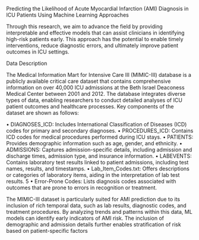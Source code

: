 Predicting the Likelihood of Acute Myocardial Infarction (AMI) Diagnosis in ICU Patients Using Machine Learning Approaches

Through this research, we aim to advance the field by providing interpretable and effective models
that can assist clinicians in identifying high-risk patients early. This approach has the potential to
enable timely interventions, reduce diagnostic errors, and ultimately improve patient outcomes in
ICU settings.

Data Description

The Medical Information Mart for Intensive Care III (MIMIC-III) database is a publicly available
critical care dataset that contains comprehensive information on over 40,000 ICU admissions at
the Beth Israel Deaconess Medical Center between 2001 and 2012. The database integrates
diverse types of data, enabling researchers to conduct detailed analyses of ICU patient outcomes
and healthcare processes. Key components of the dataset are shown as follows:

• DIAGNOSES_ICD: Includes International Classification of Diseases (ICD) codes for
primary and secondary diagnoses.
• PROCEDURES_ICD: Contains ICD codes for medical procedures performed during ICU
stays.
• PATIENTS: Provides demographic information such as age, gender, and ethnicity.
• ADMISSIONS: Captures admission-specific details, including admission and discharge
times, admission type, and insurance information.
• LABEVENTS: Contains laboratory test results linked to patient admissions, including test
names, results, and timestamps.
• Lab_Item_Codes.txt: Offers descriptions or categories of laboratory items, aiding in the
interpretation of lab test results.
5
• Error-Prone Codes: Lists diagnosis codes associated with outcomes that are prone to
errors in recognition or treatment.

The MIMIC-III dataset is particularly suited for AMI prediction due to its inclusion of rich temporal
data, such as lab results, diagnostic codes, and treatment procedures. By analyzing trends and
patterns within this data, ML models can identify early indicators of AMI risk. The inclusion of
demographic and admission details further enables stratification of risk based on patient-specific
factors
